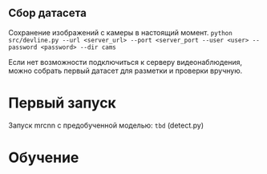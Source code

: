 ## Сбор датасета

Сохранение изображений с камеры в настоящий момент.
```python src/devline.py --url <server_url> --port <server_port --user <user> --password <password> --dir cams```

Если нет возможности подключиться к серверу видеонаблюдения, можно собрать первый датасет для разметки и проверки вручную.

# Первый запуск

Запуск mrcnn с предобученной моделью:
```tbd``` (detect.py)

# Обучение

